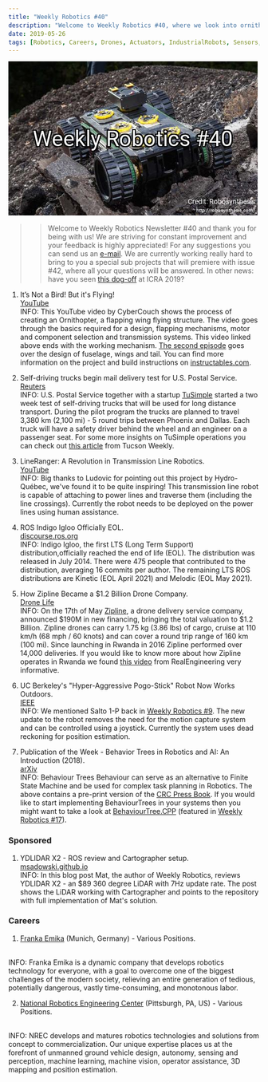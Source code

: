 ```yaml
---
title: "Weekly Robotics #40"
description: "Welcome to Weekly Robotics #40, where we look into ornithopters, transmission line robot, remote controlled pogo stick and more!"
date: 2019-05-26
tags: [Robotics, Careers, Drones, Actuators, IndustrialRobots, Sensors, AutonomousCars, ROS, MobileRobots, Programming]
---
```

![HeaderImage](/img/headers/40.jpg "Header image")

>> Welcome to Weekly Robotics Newsletter #40 and thank you for being with us! We are striving for constant improvement and your feedback is highly appreciated! For any suggestions you can send us an [e-mail](mailto:contact@weeklyrobotics.com). We are currently working really hard to bring to you a special sub projects that will premiere with issue #42, where all your questions will be answered. In other news: have you seen [this dog-off](https://youtu.be/5VVkkvjxF_c) at ICRA 2019?

1) It’s Not a Bird! But it's Flying!
<br>[YouTube](https://youtu.be/ruWvzF1fGHw)<br>
INFO: This YouTube video by CyberCouch shows the process of creating an Ornithopter, a flapping wing flying structure. The video goes through the basics required for a design, flapping mechanisms, motor and component selection and transmission systems. This video linked above ends with the working mechanism. [The second episode](https://youtu.be/ufjvmdAXyZs) goes over the design of fuselage, wings and tail. You can find more information on the project and build instructions on [instructables.com](https://www.instructables.com/id/Opensource-Ornithopter-Prototype-Arduino-Powered-a/).

2) Self-driving trucks begin mail delivery test for U.S. Postal Service.
<br>[Reuters](https://www.reuters.com/article/us-tusimple-autonomous-usps/self-driving-trucks-begin-mail-delivery-test-for-u-s-postal-service-idUSKCN1SR0YB?feedType=RSS&feedName=technologyNews)<br>
INFO: U.S. Postal Service together with a startup [TuSimple](https://www.tusimple.com/) started a two week test of self-driving trucks that will be used for long distance transport. During the pilot program the trucks are planned to travel 3,380 km (2,100 mi) - 5 round trips between Phoenix and Dallas. Each truck will have a safety driver behind the wheel and an engineer on a passenger seat. For some more insights on TuSimple operations you can check out [this article](https://www.tucsonweekly.com/tucson/hands-off-the-wheel/Content?oid=25111164) from Tucson Weekly.

3) LineRanger: A Revolution in Transmission Line Robotics.
<br>[YouTube](https://youtu.be/OItActG9S6U)<br>
INFO: Big thanks to Ludovic for pointing out this project by Hydro-Québec, we've found it to be quite inspiring! This transmission line robot is capable of attaching to power lines and traverse them (including the line crossings). Currently the robot needs to be deployed on the power lines using human assistance.

4) ROS Indigo Igloo Officially EOL.
<br>[discourse.ros.org](https://discourse.ros.org/t/indigo-igloo-officially-eol/9211)<br>
INFO: Indigo Igloo, the first LTS (Long Term Support) distribution,officially reached the end of life (EOL). The distribution was released in July 2014. There were 475 people that contributed to the distribution, averaging 16 commits per author. The remaining LTS ROS distributions are Kinetic (EOL April 2021) and Melodic (EOL May 2021).

5) How Zipline Became a $1.2 Billion Drone Company.
<br>[Drone Life](https://dronelife.com/2019/05/21/how-zipline-became-a-1-2-billion-drone-company/)<br>
INFO: On the 17th of May [Zipline](https://flyzipline.com/), a drone delivery service company, announced $190M in new financing, bringing the total valuation to $1.2 Billion. Zipline drones can carry 1.75 kg (3.86 lbs) of cargo, cruise at 110 km/h (68 mph / 60 knots) and can cover a round trip range of 160 km (100 mi). Since launching in Rwanda in 2016 Zipline performed over 14,000 deliveries. If you would like to know more about how Zipline operates in Rwanda we found [this video](https://youtu.be/jEbRVNxL44c) from RealEngineering very informative.

6) UC Berkeley's "Hyper-Aggressive Pogo-Stick" Robot Now Works Outdoors.
<br>[IEEE](https://spectrum.ieee.org/automaton/robotics/robotics-hardware/upgraded-salto-goes-for-a-bounce-outside-the-lab)<br>
INFO: We mentioned Salto 1-P back in [Weekly Robotics #9](https://weeklyrobotics.com/weekly-robotics-9). The new update to the robot removes the need for the motion capture system and can be controlled using a joystick. Currently the system uses dead reckoning for position estimation.

7) Publication of the Week - Behavior Trees in Robotics and AI: An Introduction (2018).
<br>[arXiv](https://arxiv.org/abs/1709.00084)<br>
INFO: Behaviour Trees Behaviour can serve as an alternative to Finite State Machine and be used for complex task planning in Robotics. The above contains a pre-print version of the  [CRC Press Book](https://www.crcpress.com/Behavior-Trees-in-Robotics-and-AI-An-Introduction/Colledanchise-Ogren/p/book/9781138593732). If you would like to start implementing BehaviourTrees in your systems then you might want to take a look at [BehaviourTree.CPP]() (featured in [Weekly Robotics #17](https://weeklyrobotics.com/weekly-robotics-17)).

### Sponsored

1) YDLIDAR X2 - ROS review and Cartographer setup.
<br>[msadowski.github.io](https://msadowski.github.io/ydlidar-x2-review-ros-cartographer/)<br>
INFO: In this blog post Mat, the author of Weekly Robotics, reviews YDLIDAR X2 - an $89 360 degree LiDAR with 7Hz update rate. The post shows the LiDAR working with Cartographer and points to the repository with full implementation of Mat's solution.

### Careers

1) [Franka Emika](https://www.franka.de/careers/) (Munich, Germany) - Various Positions.
<br>
INFO: Franka Emika is a dynamic company that develops robotics technology for everyone, with a goal to overcome one of the biggest challenges of the modern society, relieving an entire generation of tedious, potentially dangerous, vastly time-consuming, and monotonous labor.

2) [National Robotics Engineering Center](https://www.nrec.ri.cmu.edu/careers/index.html) (Pittsburgh, PA, US) - Various Positions.
<br>
INFO: NREC develops and matures robotics technologies and solutions from concept to commercialization. Our unique expertise places us at the forefront of unmanned ground vehicle design, autonomy, sensing and perception, machine learning, machine vision, operator assistance, 3D mapping and position estimation.
